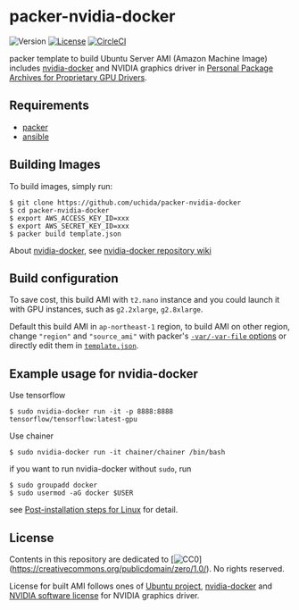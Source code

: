 # packer-nvidia-docker

![Version](https://img.shields.io/github/tag/uchida/packer-nvidia-docker.svg?maxAge=2592000)
[![License](https://img.shields.io/github/license/uchida/packer-nvidia-docker.svg?maxAge=2592000)](https://tldrlegal.com/license/creative-commons-cc0-1.0-universal)
[![CircleCI](https://img.shields.io/circleci/project/uchida/packer-nvidia-docker.svg?maxAge=2592000)](https://circleci.com/gh/uchida/packer-nvidia-docker)

packer template to build Ubuntu Server AMI (Amazon Machine Image) includes [nvidia-docker](https://github.com/NVIDIA/nvidia-docker)
and NVIDIA graphics driver in [Personal Package Archives for Proprietary GPU Drivers](https://launchpad.net/~graphics-drivers/+archive/ubuntu/ppa).

## Requirements

- [packer](https://www.packer.io/)
- [ansible](https://www.ansible.com/)

## Building Images

To build images, simply run:

```
$ git clone https://github.com/uchida/packer-nvidia-docker
$ cd packer-nvidia-docker
$ export AWS_ACCESS_KEY_ID=xxx
$ export AWS_SECRET_KEY_ID=xxx
$ packer build template.json
```

About [nvidia-docker](https://github.com/NVIDIA/nvidia-docker),
see [nvidia-docker repository wiki](https://github.com/NVIDIA/nvidia-docker/wiki)

## Build configuration

To save cost, this build AMI with `t2.nano` instance
and you could launch it with GPU instances, such as `g2.2xlarge`, `g2.8xlarge`.

Default this build AMI in `ap-northeast-1` region,
to build AMI on other region, change `"region"` and `"source_ami"` with packer's
[`-var/-var-file` options](https://www.packer.io/docs/templates/user-variables.html)
or directly edit them in [`template.json`](template.json).

## Example usage for nvidia-docker

Use tensorflow

```
$ sudo nvidia-docker run -it -p 8888:8888 tensorflow/tensorflow:latest-gpu
```

Use chainer

```
$ sudo nvidia-docker run -it chainer/chainer /bin/bash
```

if you want to run nvidia-docker without `sudo`, run

```
$ sudo groupadd docker
$ sudo usermod -aG docker $USER
```

see [Post-installation steps for Linux](https://docs.docker.com/engine/installation/linux/linux-postinstall/)
for detail.

## License

Contents in this repository are dedicated to
[![CC0](http://i.creativecommons.org/p/zero/1.0/80x15.png "CC0")]
(https://creativecommons.org/publicdomain/zero/1.0/).
No rights reserved.

License for built AMI follows ones of [Ubuntu project](http://www.ubuntu.com/about),
[nvidia-docker](https://github.com/NVIDIA/nvidia-docker/blob/master/LICENSE)
and [NVIDIA software license](http://www.nvidia.com/object/nv_sw_license.html)
for NVIDIA graphics driver.

